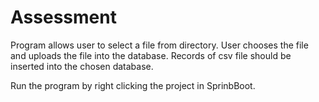 # Assessment
Program allows user to select a file from directory.
User chooses the file and uploads the file into the database.
Records of csv file should be inserted into the chosen database.

Run the program by right clicking the project in SprinbBoot.
